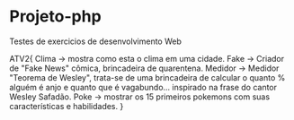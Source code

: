 # Projeto-php
Testes de exercicios de desenvolvimento Web

ATV2{
Clima -> mostra como esta o clima em uma cidade.
Fake -> Criador de "Fake News" cômica, brincadeira de quarentena.
Medidor -> Medidor "Teorema de Wesley", trata-se de uma brincadeira de calcular o quanto % alguém é anjo e quanto que é vagabundo... inspirado na frase do cantor Wesley Safadão.
Poke -> mostrar os 15 primeiros pokemons com suas características e habilidades. }
